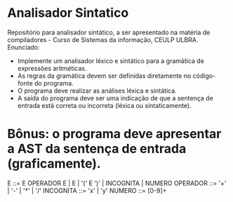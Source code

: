 # Analisador Sintatico
Repositório para analisador sintático, a ser apresentado na matéria de compiladores - Curso de Sistemas da informação,  CEULP ULBRA.
Enunciado:
* Implemente um analisador léxico e sintático para a gramática de expressões aritméticas.
* As regras da gramática devem ser definidas diretamente no código-fonte do programa.
* O programa deve realizar as análises léxica e sintática.
* A saída do programa deve ser uma indicação de que a sentença de entrada está correta ou incorreta (léxica ou sintaticamente).

# Bônus: o programa deve apresentar a AST da sentença de entrada (graficamente).

E        ::= E OPERADOR E | E | '(' E ')' | INCOGNITA | NUMERO
OPERADOR ::= '+' | '-' | '*' | '/'
INCOGNITA ::= 'x' | 'y'
NUMERO   ::= [0-9]+
